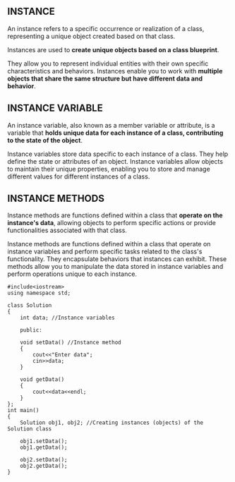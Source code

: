 ## INSTANCE
An instance refers to a specific occurrence or realization of a class, representing a unique object created based on that class.

Instances are used to **create unique objects based on a class blueprint**. 

They allow you to represent individual entities with their own specific characteristics and behaviors. Instances enable you to work with **multiple objects that share the same structure but have different data and behavior**.

## INSTANCE VARIABLE
An instance variable, also known as a member variable or attribute, is a variable that **holds unique data for each instance of a class, contributing to the state of the object**.

Instance variables store data specific to each instance of a class. They help define the state or attributes of an object. Instance variables allow objects to maintain their unique properties, enabling you to store and manage different values for different instances of a class.

## INSTANCE METHODS
Instance methods are functions defined within a class that **operate on the instance's data**, allowing objects to perform specific actions or provide functionalities associated with that class.

Instance methods are functions defined within a class that operate on instance variables and perform specific tasks related to the class's functionality. They encapsulate behaviors that instances can exhibit. These methods allow you to manipulate the data stored in instance variables and perform operations unique to each instance.

```
#include<iostream>
using namespace std;

class Solution
{
    int data; //Instance variables
    
    public:
    
    void setData() //Instance method
    {
        cout<<"Enter data";
        cin>>data;
    }
    
    void getData()
    {
        cout<<data<<endl;
    }
};
int main()
{
    Solution obj1, obj2; //Creating instances (objects) of the Solution class 
    
    obj1.setData();
    obj1.getData();
    
    obj2.setData();
    obj2.getData();
}
```
